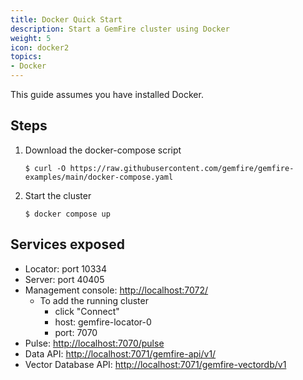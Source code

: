 ```yaml
---
title: Docker Quick Start
description: Start a GemFire cluster using Docker
weight: 5
icon: docker2
topics:
- Docker
---
```


This guide assumes you have installed Docker.

## Steps
1. Download the docker-compose script

      `$ curl -O https://raw.githubusercontent.com/gemfire/gemfire-examples/main/docker-compose.yaml`

2. Start the cluster

      `$ docker compose up`

## Services exposed
- Locator: port 10334
- Server: port 40405
- Management console: [http://localhost:7072/](http://localhost:7072/) 
  - To add the running cluster 
    - click "Connect"
    - host: gemfire-locator-0
    - port: 7070
- Pulse: [http://localhost:7070/pulse](http://localhost:7070/pulse)
- Data API: [http://localhost:7071/gemfire-api/v1/](http://localhost:7071/gemfire-api/v1/)
- Vector Database API: [http://localhost:7071/gemfire-vectordb/v1](http://localhost:7071/gemfire-vectordb/v1)
